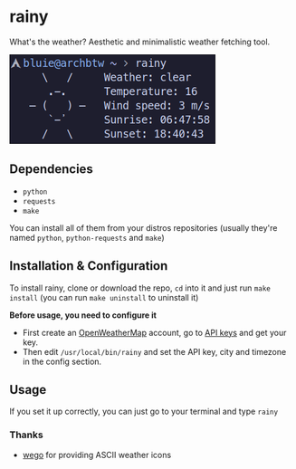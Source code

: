 # rainy
What's the weather? Aesthetic and minimalistic weather fetching tool.

<img src="assets/preview.png">

## Dependencies
* ```python```
* ```requests```
* ```make```

You can install all of them from your distros repositories (usually they're named ```python```, ```python-requests``` and ```make```)

## Installation & Configuration
To install rainy, clone or download the repo, ```cd``` into it and just run ```make install``` (you can run ```make uninstall``` to uninstall it)

**Before usage, you need to configure it**

* First create an [OpenWeatherMap](https://home.openweathermap.org/users/sign_up) account, go to [API keys](https://home.openweathermap.org/api_keys) and get your key.
* Then edit ```/usr/local/bin/rainy``` and set the API key, city and timezone in the config section.

## Usage
If you set it up correctly, you can just go to your terminal and type ```rainy```

### Thanks
* [wego](https://github.com/schachmat/wego) for providing ASCII weather icons
